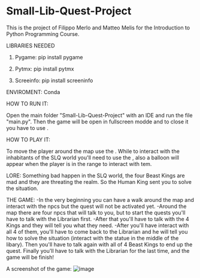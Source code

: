 # Small-Lib-Quest-Project

This is the project of Filippo Merlo and Matteo Melis for the Introduction to Python Programming Course.

LIBRARIES NEEDED

1) Pygame:
    pip install pygame

2) Pytmx:
    pip install pytmx

3) Screeinfo:
    pip install screeninfo
 

ENVIROMENT:
Conda

HOW TO RUN IT:

Open the main folder "Small-Lib-Quest-Project" with an IDE and run the file "main.py". Then the game will be open in fullscreen modde and to close it you have to use <ESCAPE KEY>.

HOW TO PLAY IT:

To move the player around the map use the <ARROW KEYS>. While to interact with the inhabitants of the SLQ world you'll need to use the <SPACEBAR KEY>, also a balloon will appear when the player is in the range to interact with tem.

LORE:
Something bad happen in the SLQ world, the four Beast Kings are mad and they are threating the realm. So the Human King sent you to solve the situation.

THE GAME:
-In the very beginning you can have a walk around the map and interact with the npcs but the quest will not be activated yet.
-Around the map there are four npcs that will talk to you, but to start the quests you'll have to talk with the Librarian first. 
-After that you'll have to talk with the 4 Kings and they will tell you what they need. 
-After you'll have interact with all 4 of them, you'll have to come back to the Librarian and he will  tell you how to solve the situation (interact with the statue in the middle of the libary).
Then you'll have to talk again with all of 4 Beast Kings to end up the quest.
Finally you'll have to talk with the Librarian for the last time, and the game will be finish!

A screenshot of the game:
![image](https://user-images.githubusercontent.com/105349553/212478938-5c6e8a54-9e40-42c5-ba01-80a2de2183e1.png)





